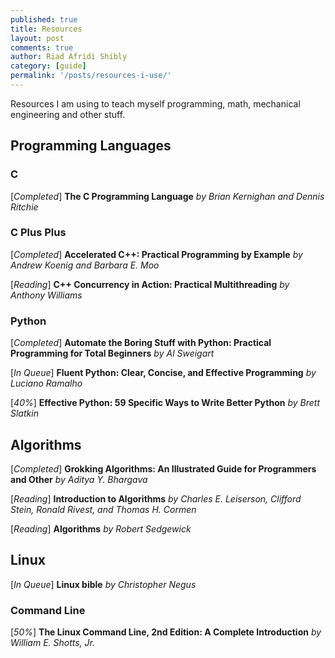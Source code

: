 ```yaml
---
published: true
title: Resources
layout: post
comments: true
author: Riad Afridi Shibly
category: [guide]
permalink: '/posts/resources-i-use/'
---
```


Resources I am using to teach myself programming, math, mechanical engineering and other stuff.

## Programming Languages

### C

[*Completed*] **The C Programming Language** _by Brian Kernighan and Dennis Ritchie_

### C Plus Plus

[*Completed*] **Accelerated C++: Practical Programming by Example**  _by Andrew Koenig and Barbara E. Moo_

[*Reading*] **C++ Concurrency in Action: Practical Multithreading** _by Anthony Williams_

### Python

[*Completed*] **Automate the Boring Stuff with Python: Practical Programming for Total Beginners** _by Al Sweigart_

[*In Queue*] **Fluent Python: Clear, Concise, and Effective Programming** _by Luciano Ramalho_

[*40%*] **Effective Python: 59 Specific Ways to Write Better Python** _by Brett Slatkin_

## Algorithms

[*Completed*] **Grokking Algorithms: An Illustrated Guide for Programmers and Other** _by Aditya Y. Bhargava_

[*Reading*] **Introduction to Algorithms** _by Charles E. Leiserson, Clifford Stein, Ronald Rivest, and Thomas H. Cormen_

[*Reading*] **Algorithms** _by Robert Sedgewick_


## Linux

[*In Queue*] **Linux bible** _by Christopher Negus_

### Command Line
[*50%*] **The Linux Command Line, 2nd Edition: A Complete Introduction** _by William E. Shotts, Jr._
